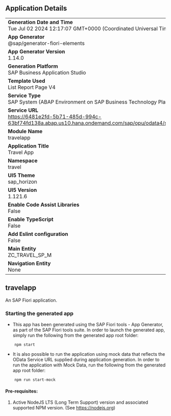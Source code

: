 ## Application Details
|               |
| ------------- |
|**Generation Date and Time**<br>Tue Jul 02 2024 12:17:07 GMT+0000 (Coordinated Universal Time)|
|**App Generator**<br>@sap/generator-fiori-elements|
|**App Generator Version**<br>1.14.0|
|**Generation Platform**<br>SAP Business Application Studio|
|**Template Used**<br>List Report Page V4|
|**Service Type**<br>SAP System (ABAP Environment on SAP Business Technology Platform)|
|**Service URL**<br>https://6481e2fd-5b71-485d-994c-63bf74fd138a.abap.us10.hana.ondemand.com/sap/opu/odata4/sap/zsp_sb_travel_m_ui_v4/srvd/sap/zsp_sd_travel_m/0001/
|**Module Name**<br>travelapp|
|**Application Title**<br>Travel App|
|**Namespace**<br>travel|
|**UI5 Theme**<br>sap_horizon|
|**UI5 Version**<br>1.121.6|
|**Enable Code Assist Libraries**<br>False|
|**Enable TypeScript**<br>False|
|**Add Eslint configuration**<br>False|
|**Main Entity**<br>ZC_TRAVEL_SP_M|
|**Navigation Entity**<br>None|

## travelapp

An SAP Fiori application.

### Starting the generated app

-   This app has been generated using the SAP Fiori tools - App Generator, as part of the SAP Fiori tools suite.  In order to launch the generated app, simply run the following from the generated app root folder:

```
    npm start
```

- It is also possible to run the application using mock data that reflects the OData Service URL supplied during application generation.  In order to run the application with Mock Data, run the following from the generated app root folder:

```
    npm run start-mock
```

#### Pre-requisites:

1. Active NodeJS LTS (Long Term Support) version and associated supported NPM version.  (See https://nodejs.org)


